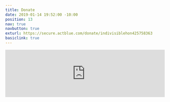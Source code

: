 ```yaml
---
title: Donate
date: 2019-01-14 19:52:00 -10:00
position: 13
nav: true
navbutton: true
exturl: https://secure.actblue.com/donate/indivisiblehon425758363
basiclink: true
---
```


<div><iframe src="https://secure.actblue.com/donate/indivisiblehon425758363" style='width: 100%;border: none'></iframe></div>
